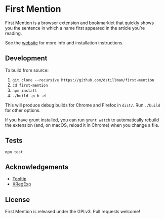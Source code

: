 # First Mention

First Mention is a browser extension and bookmarklet that quickly shows you the sentence in which a name first appeared in the article you’re reading.

See the [website](https://danstillman.com/first_mention) for more info and installation instructions.

## Development

To build from source:

1. `git clone --recursive https://github.com/dstillman/first-mention`
1. `cd first-mention`
1. `npm install`
1. `./build -p b -d`

This will produce debug builds for Chrome and Firefox in `dist/`. Run `./build` for other options.

If you have grunt installed, you can run `grunt watch` to automatically rebuild the extension (and, on macOS, reload it in Chrome) when you change a file.

## Tests

`npm test`

## Acknowledgements

* [Tooltip](https://github.com/darsain/tooltip)
* [XRegExp](http://xregexp.com/)

## License

First Mention is released under the GPLv3. Pull requests welcome!

